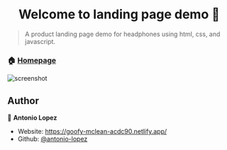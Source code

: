<h1 align="center">Welcome to landing page demo 👋</h1>
<p>
</p>

> A product landing page demo for headphones using html, css, and javascript.

### 🏠 [Homepage](https://headphones-landing-demo.netlify.app/)

![screenshot]()

## Author

👤 **Antonio Lopez**

- Website: https://goofy-mclean-acdc90.netlify.app/
- Github: [@antonio-lopez](https://github.com/antonio-lopez)

